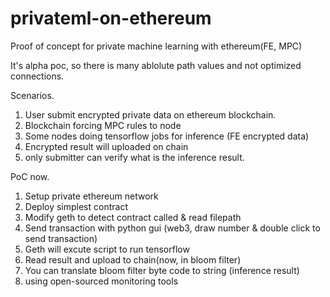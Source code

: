 # privateml-on-ethereum
Proof of concept for private machine learning with ethereum(FE, MPC)

It's alpha poc, so there is many ablolute path values and not optimized connections.

Scenarios.
1. User submit encrypted private data on ethereum blockchain.
2. Blockchain forcing MPC rules to node
3. Some nodes doing tensorflow jobs for inference (FE encrypted data)
4. Encrypted result will uploaded on chain
5. only submitter can verify what is the inference result.

PoC now.
1. Setup private ethereum network
2. Deploy simplest contract
3. Modify geth to detect contract called & read filepath
4. Send transaction with python gui (web3, draw number & double click to send transaction)
4. Geth will excute script to run tensorflow 
5. Read result and upload to chain(now, in bloom filter)
6. You can translate bloom filter byte code to string (inference result)
7. using open-sourced monitoring tools

